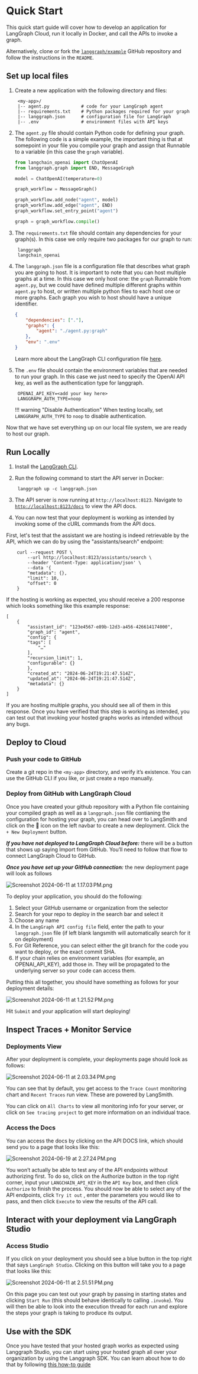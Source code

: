 # Quick Start
This quick start guide will cover how to develop an application for LangGraph Cloud, run it locally in Docker, and call the APIs to invoke a graph.

Alternatively, clone or fork the [`langgraph/example`](https://github.com/langchain-ai/langgraph-example) GitHub repository and follow the instructions in the `README`.

## Set up local files

1. Create a new application with the following directory and files:

        <my-app>/
        |-- agent.py            # code for your LangGraph agent
        |-- requirements.txt    # Python packages required for your graph
        |-- langgraph.json      # configuration file for LangGraph
        |-- .env                # environment files with API keys

2. The `agent.py` file should contain Python code for defining your graph. The following code is a simple example, the important thing is that at somepoint in your file you compile your graph and assign that Runnable to a variable (in this case the `graph` variable). 

    ```python
    from langchain_openai import ChatOpenAI
    from langgraph.graph import END, MessageGraph

    model = ChatOpenAI(temperature=0)

    graph_workflow = MessageGraph()

    graph_workflow.add_node("agent", model)
    graph_workflow.add_edge("agent", END)
    graph_workflow.set_entry_point("agent")

    graph = graph_workflow.compile()
    ```

3. The `requirements.txt` file should contain any dependencies for your graph(s). In this case we only require two packages for our graph to run:

        langgraph
        langchain_openai

4. The `langgraph.json` file is a configuration file that describes what graph you are going to host. It is important to note that you can host multiple graphs at a time. In this case we only host one: the `graph` Runnable from `agent.py`, but we could have defined multiple different graphs within `agent.py` to host, or written multiple python files to each host one or more graphs. Each graph you wish to host should have a unique identifier.

    ```json
    {
        "dependencies": ["."],
        "graphs": {
            "agent": "./agent.py:graph"
        },
        "env": ".env"
    }
    ```

    Learn more about the LangGraph CLI configuration file [here](./reference/cli.md#configuration-file).

5. The `.env` file should contain the environment variables that are needed to run your graph. In this case we just need to specify the OpenAI API key, as well as the authentication type for langgraph.  

        OPENAI_API_KEY=<add your key here>
        LANGGRAPH_AUTH_TYPE=noop

    !!! warning "Disable Authentication"
        When testing locally, set `LANGGRAPH_AUTH_TYPE` to `noop` to disable authentication.

Now that we have set everything up on our local file system, we are ready to host our graph. 

## Run Locally

1. Install the [LangGraph CLI](./reference/cli.md#installation).

2. Run the following command to start the API server in Docker:

        langgraph up -c langgraph.json

3. The API server is now running at `http://localhost:8123`. Navigate to [`http://localhost:8123/docs`](http://localhost:8123/docs) to view the API docs.

4. You can now test that your deployment is working as intended by invoking some of the cURL commands from the API docs.

First, let's test that the assistant we are hosting is indeed retrievable by the API, which we can do by using the "assistants/search" endpoint:

        curl --request POST \
            --url http://localhost:8123/assistants/search \
            --header 'Content-Type: application/json' \
            --data '{
            "metadata": {},
            "limit": 10,
            "offset": 0
        }

If the hosting is working as expected, you should receive a 200 response which looks something like this example response:

    [
        {
            "assistant_id": "123e4567-e89b-12d3-a456-426614174000",
            "graph_id": "agent",
            "config": {
            "tags": [
                "…"
            ],
            "recursion_limit": 1,
            "configurable": {}
            },
            "created_at": "2024-06-24T19:21:47.514Z",
            "updated_at": "2024-06-24T19:21:47.514Z",
            "metadata": {}
        }
    ]

If you are hosting multiple graphs, you should see all of them in this response. Once you have verified that this step is working as intended, you can test out that invoking your hosted graphs works as intended without any bugs.


## Deploy to Cloud

### Push your code to GitHub

Create a git repo in the `<my-app>` directory, and verify it’s existence. You can use the GitHub CLI if you like, or just create a repo manually.

### Deploy from GitHub with LangGraph Cloud

Once you have created your github repository with a Python file containing your compiled graph as well as a `langgraph.json` file contianing the configuration for hosting your graph, you can head over to LangSmith and click on the 🚀 icon on the left navbar to create a new deployment. Click the `+ New Deployment` button. 

***If you have not deployed to LangGraph Cloud before:*** there will be a button that shows up saying Import from GitHub. You’ll need to follow that flow to connect LangGraph Cloud to GitHub.

***Once you have set up your GitHub connection:*** the new deployment page will look as follows

![Screenshot 2024-06-11 at 1.17.03 PM.png](./deployment/img/deployment_page.png)

To deploy your application, you should do the following:

1. Select your GitHub username or organization from the selector
2. Search for your repo to deploy in the search bar and select it
3. Choose any name
4. In the `LangGraph API config file` field, enter the path to your `langgraph.json` file (if left blank langsmith will automatically search for it on deployment)
5. For Git Reference, you can select either the git branch for the code you want to deploy, or the exact commit SHA. 
6. If your chain relies on environment variables (for example, an OPENAI_API_KEY), add those in. They will be propagated to the underlying server so your code can access them.

Putting this all together, you should have something as follows for your deployment details:

![Screenshot 2024-06-11 at 1.21.52 PM.png](./deployment/img/deploy_filled_out.png)

Hit `Submit` and your application will start deploying!

## Inspect Traces + Monitor Service

### Deployments View

After your deployment is complete, your deployments page should look as follows:

![Screenshot 2024-06-11 at 2.03.34 PM.png](./deployment/img/deployed_page.png)

You can see that by default, you get access to the `Trace Count` monitoring chart and `Recent Traces` run view. These are powered by LangSmith. 

You can click on `All Charts` to view all monitoring info for your server, or click on `See tracing project` to get more information on an individual trace.

### Access the Docs

You can access the docs by clicking on the API DOCS link, which should send you to a page that looks like this:

![Screenshot 2024-06-19 at 2.27.24 PM.png](./deployment/img/api_page.png)

You won’t actually be able to test any of the API endpoints without authorizing first. To do so, click on the Authorize button in the top right corner, input your `LANGCHAIN_API_KEY`  in the `API Key` box, and then click `Authorize`  to finish the process. You should now be able to select any of the API endpoints, click `Try it out` , enter the parameters you would like to pass, and then click `Execute` to view the results of the API call.

## Interact with your deployment via LangGraph Studio

### Access Studio

If you click on your deployment you should see a blue button in the top right that says `LangGraph Studio`. Clicking on this button will take you to a page that looks like this:

![Screenshot 2024-06-11 at 2.51.51 PM.png](./deployment/img/graph_visualization.png)

On this page you can test out your graph by passing in starting states and clicking `Start Run` (this should behave identically to calling `.invoke`). You will then be able to look into the execution thread for each run and explore the steps your graph is taking to produce its output.

## Use with the SDK

Once you have tested that your hosted graph works as expected using Langgraph Studio, you can start using your hosted graph all over your organization by using the Langgraph SDK. You can learn about how to do that by following [this how-to guide](./sdk/python_sdk.ipynb)
